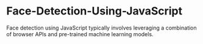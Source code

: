 # Face-Detection-Using-JavaScript
Face detection using JavaScript typically involves leveraging a combination of browser APls and pre-trained machine learning models.
